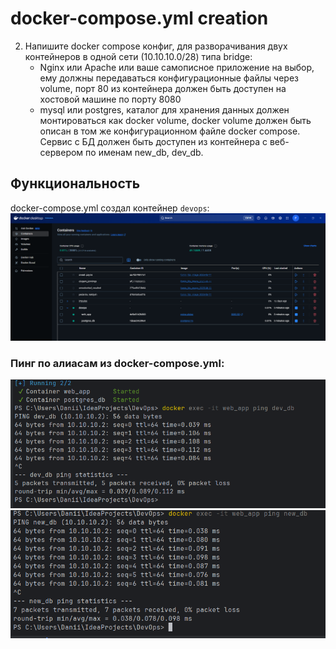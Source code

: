 # docker-compose.yml creation

2) Напишите docker compose конфиг, для разворачивания двух контейнеров в одной сети (10.10.10.0/28) типа bridge:
   - Nginx или Apache или ваше самописное приложение на выбор, ему должны передаваться конфигурационные файлы через volume, порт 80 из контейнера должен быть доступен на хостовой машине по порту 8080
   - mysql или postgres, каталог для хранения данных должен монтироваться как docker volume, docker volume должен быть описан в том же конфигурационном файле docker compose. Сервис с БД должен быть доступен из контейнера с веб-сервером по именам new_db, dev_db.


## Функциональность

docker-compose.yml создал контейнер `devops`:
![working_container.png](imgs/working_container.png)

### Пинг по алиасам из docker-compose.yml:
![ping_dev_db.png](imgs/ping_dev_db.png)
![ping_new_db.png](imgs/ping_new_db.png)
